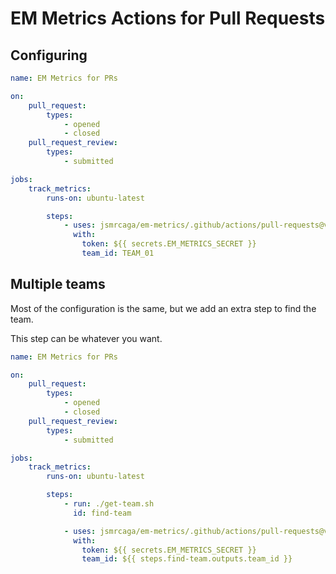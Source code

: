 # EM Metrics Actions for Pull Requests

## Configuring

```yml
name: EM Metrics for PRs

on:
	pull_request:
		types:
			- opened
			- closed
	pull_request_review:
		types:
			- submitted

jobs:
	track_metrics:
		runs-on: ubuntu-latest

		steps:
			- uses: jsmrcaga/em-metrics/.github/actions/pull-requests@v0.0.15
			  with:
				token: ${{ secrets.EM_METRICS_SECRET }}
				team_id: TEAM_01

```

## Multiple teams

Most of the configuration is the same, but we add an extra step to find the team.

This step can be whatever you want.

```yml
name: EM Metrics for PRs

on:
	pull_request:
		types:
			- opened
			- closed
	pull_request_review:
		types:
			- submitted

jobs:
	track_metrics:
		runs-on: ubuntu-latest

		steps:
			- run: ./get-team.sh
			  id: find-team

			- uses: jsmrcaga/em-metrics/.github/actions/pull-requests@v0.0.15
			  with:
				token: ${{ secrets.EM_METRICS_SECRET }}
				team_id: ${{ steps.find-team.outputs.team_id }}

```
